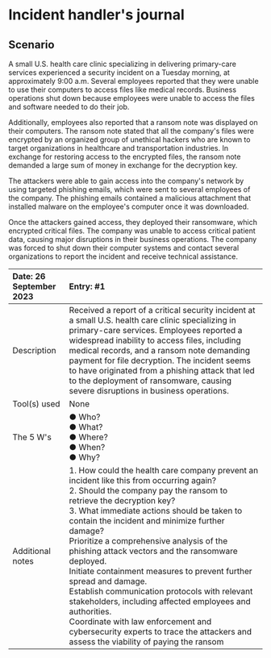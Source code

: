 # Incident handler's journal

## Scenario

A small U.S. health care clinic specializing in delivering primary-care services experienced a security incident on a Tuesday morning, at approximately 9:00 a.m. Several employees reported that they were unable to use their computers to access files like medical records. Business operations shut down because employees were unable to access the files and software needed to do their job.

Additionally, employees also reported that a ransom note was displayed on their computers. The ransom note stated that all the company's files were encrypted by an organized group of unethical hackers who are known to target organizations in healthcare and transportation industries. In exchange for restoring access to the encrypted files, the ransom note demanded a large sum of money in exchange for the decryption key. 

The attackers were able to gain access into the company's network by using targeted phishing emails, which were sent to several employees of the company. The phishing emails contained a malicious attachment that installed malware on the employee's computer once it was downloaded.

Once the attackers gained access, they deployed their ransomware, which encrypted critical files. The company was unable to access critical patient data, causing major disruptions in their business operations. The company was forced to shut down their computer systems and contact several organizations to report the incident and receive technical assistance.

| Date: 26 September 2023 | Entry: #1 |
|:---|:---|
| Description | Received a report of a critical security incident at a small U.S. health care clinic specializing in primary-care services. Employees reported a widespread inability to access files, including medical records, and a ransom note demanding payment for file decryption. The incident seems to have originated from a phishing attack that led to the deployment of ransomware, causing severe disruptions in business operations. | 
| Tool(s) used | None |
| The 5 W's | ● Who? <br> ● What? <br> ● Where? <br> ● When? <br> ● Why? |
| Additional notes | 1. How could the health care company prevent an incident like this from occurring again? <br> 2. Should the company pay the ransom to retrieve the decryption key? <br> 3. What immediate actions should be taken to contain the incident and minimize further damage? <br>  Prioritize a comprehensive analysis of the phishing attack vectors and the ransomware deployed. <br> Initiate containment measures to prevent further spread and damage. <br> Establish communication protocols with relevant stakeholders, including affected employees and authorities. <br> Coordinate with law enforcement and cybersecurity experts to trace the attackers and assess the viability of paying the ransom |
